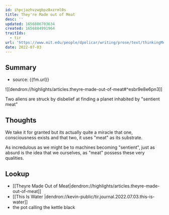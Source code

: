 ```yaml
---
id: ihpcjazhvzwgbpz8xzrml0s
title: They're Made out of Meat
desc: ''
updated: 1656886703634
created: 1656884991964
traitIds:
  - tir
url: 'https://www.mit.edu/people/dpolicar/writing/prose/text/thinkingMeat.html'
date: 2022-07-03
---
```


## Summary
- source: {{fm.url}}

![[dendron://highlights/articles.theyre-made-out-of-meat#^esbr9e8e6pn3]]

Two aliens are struck by disbelief at finding a planet inhabited by "sentient meat"

## Thoughts

We take it for granted but its actually quite a miracle that one, consciousness exists and that  two, it uses "meat" as its substrate. 

As incredulous as we might be to machines becoming "sentient", just as absurd is the idea that we ourselves, as "meat" possess these very qualities. 


## Lookup
- [[Theyre Made Out of Meat|dendron://highlights/articles.theyre-made-out-of-meat]]
- [[This Is Water |dendron://kevin-public/tir.journal.2022.07.03.this-is-water]]
- the pot calling the kettle black
